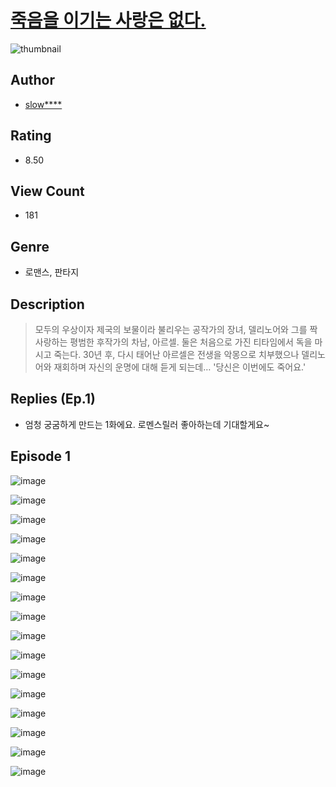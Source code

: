 # [죽음을 이기는 사랑은 없다.](https://comic.naver.com/challenge/list?titleId=810112)
![thumbnail](https://image-comic.pstatic.net/user_contents_data/challenge_comic/2023/05/23/336912/upload_7305228244493689908_480x623.jpeg)

## Author
- [slow****](https://comic.naver.com/artistTitle?id=336912)

## Rating
- 8.50

## View Count
- 181

## Genre
- 로맨스, 판타지

## Description
> 모두의 우상이자 제국의 보물이라 불리우는 공작가의 장녀, 델리노어와 그를 짝사랑하는 평범한 후작가의 차남, 아르셀. 둘은 처음으로 가진 티타임에서 독을 마시고 죽는다. 30년 후, 다시 태어난 아르셀은 전생을 악몽으로 치부했으나 델리노어와 재회하며 자신의 운명에 대해 듣게 되는데… '당신은 이번에도 죽어요.'

## Replies (Ep.1)
- 엄청 궁굼하게 만드는 1화에요. 로멘스릴러 좋아하는데 기대할게요~

## Episode 1
![image](https://image-comic.pstatic.net/user_contents_data/challenge_comic/2023/05/25/336912/upload_7149519612591301685.jpeg)

![image](https://image-comic.pstatic.net/user_contents_data/challenge_comic/2023/05/25/336912/upload_3558464075953942584.jpeg)

![image](https://image-comic.pstatic.net/user_contents_data/challenge_comic/2023/05/25/336912/upload_3918468553222992949.jpeg)

![image](https://image-comic.pstatic.net/user_contents_data/challenge_comic/2023/05/25/336912/upload_7233403764053795641.jpeg)

![image](https://image-comic.pstatic.net/user_contents_data/challenge_comic/2023/05/25/336912/upload_3616784346618345825.jpeg)

![image](https://image-comic.pstatic.net/user_contents_data/challenge_comic/2023/05/25/336912/upload_4121694589406034227.jpeg)

![image](https://image-comic.pstatic.net/user_contents_data/challenge_comic/2023/05/25/336912/upload_3702348350145968486.jpeg)

![image](https://image-comic.pstatic.net/user_contents_data/challenge_comic/2023/05/25/336912/upload_3703146595520898614.jpeg)

![image](https://image-comic.pstatic.net/user_contents_data/challenge_comic/2023/05/25/336912/upload_3846692253031949107.jpeg)

![image](https://image-comic.pstatic.net/user_contents_data/challenge_comic/2023/05/25/336912/upload_7305745921267349604.jpeg)

![image](https://image-comic.pstatic.net/user_contents_data/challenge_comic/2023/05/25/336912/upload_7018078499276730419.jpeg)

![image](https://image-comic.pstatic.net/user_contents_data/challenge_comic/2023/05/25/336912/upload_7017792828888789350.jpeg)

![image](https://image-comic.pstatic.net/user_contents_data/challenge_comic/2023/05/25/336912/upload_7305456749655439671.jpeg)

![image](https://image-comic.pstatic.net/user_contents_data/challenge_comic/2023/05/25/336912/upload_3977584679828481125.jpeg)

![image](https://image-comic.pstatic.net/user_contents_data/challenge_comic/2023/05/25/336912/upload_7161339371951579491.jpeg)

![image](https://image-comic.pstatic.net/user_contents_data/challenge_comic/2023/05/25/336912/upload_7004561305171931957.jpeg)
